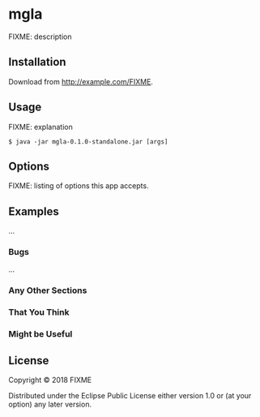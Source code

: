 # mgla

FIXME: description

## Installation

Download from http://example.com/FIXME.

## Usage

FIXME: explanation

    $ java -jar mgla-0.1.0-standalone.jar [args]

## Options

FIXME: listing of options this app accepts.

## Examples

...

### Bugs

...

### Any Other Sections
### That You Think
### Might be Useful

## License

Copyright © 2018 FIXME

Distributed under the Eclipse Public License either version 1.0 or (at
your option) any later version.
